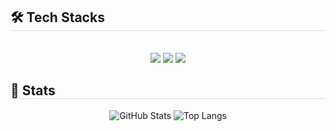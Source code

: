 <div align="center">
<!-- Tech Stacks -->
<div style="text-align: left;">
  <h2 style="border-bottom: 1px solid #d8dee4; color: var(--fgColor-default);"> 🛠️ Tech Stacks </h2> 
  <br> 
  <div align="center">
    <img src="https://img.shields.io/badge/C-A8B9CC?style=for-the-badge&logo=C&logoColor=white" />
    <img src="https://img.shields.io/badge/C++-00599C?style=for-the-badge&logo=C%2B%2B&logoColor=white" />
    <img src="https://img.shields.io/badge/Flutter-02569B?style=for-the-badge&logo=Flutter&logoColor=white" />
  </div>
</div>

<!-- Stats -->
<div style="text-align: left;"> 
  <h2 style="border-bottom: 1px solid #d8dee4; color: var(--fgColor-default);"> 🏅 Stats </h2>
  <div align="center">
    <picture>
      <source media="(prefers-color-scheme: dark)" srcset="https://github-readme-stats.vercel.app/api?username=kangminhee&show_icons=true&theme=radical" />
      <source media="(prefers-color-scheme: light)" srcset="https://github-readme-stats.vercel.app/api?username=kangminhee&show_icons=true&theme=default" />
      <img src="https://github-readme-stats.vercel.app/api?username=kangminhee&show_icons=true&theme=default" alt="GitHub Stats" />
    </picture>
    <picture>
      <source media="(prefers-color-scheme: dark)" srcset="https://github-readme-stats.vercel.app/api/top-langs/?username=kangminhee&layout=compact&theme=radical" />
      <source media="(prefers-color-scheme: light)" srcset="https://github-readme-stats.vercel.app/api/top-langs/?username=kangminhee&layout=compact&theme=default" />
      <img src="https://github-readme-stats.vercel.app/api/top-langs/?username=kangminhee&layout=compact&theme=default" alt="Top Langs" />
    </picture>
  </div>
</div>
